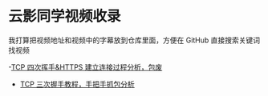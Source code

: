 # 云影同学视频收录

我打算把视频地址和视频中的字幕放到仓库里面，方便在 GitHub 直接搜索关键词找视频

-[TCP 四次挥手&HTTPS 建立连接过程分析，包废](https://www.bilibili.com/video/BV1xG4y147G9/?vd_source=bd67f58df1f313f8dd95716289a6f69b)

- [TCP 三次握手教程，手把手抓包分析](https://www.bilibili.com/video/BV1b14y1H77J/?vd_source=bd67f58df1f313f8dd95716289a6f69b)
